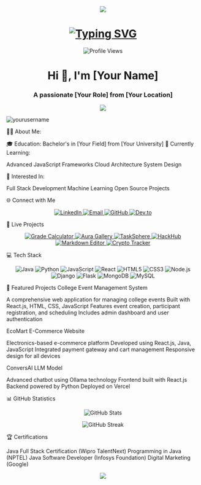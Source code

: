 <!-- Header Banner -->
<p align="center">
  <img src="https://capsule-render.vercel.app/api?type=waving&color=gradient&height=200&section=header&text=Venkatesh%20Pamudurti&fontSize=40&animation=fadeIn" />
</p>
<!-- Introduction with Typing Effect -->
<h1 align="center">
  <a href="https://git.io/typing-svg">
    <img src="https://readme-typing-svg.demolab.com?font=Fira+Code&size=30&pause=1000&center=true&vCenter=true&width=600&lines=Hi+👋%2C+I'm+Venkatesh;Full+Stack+Developer;Java+Developer;Python Developer;Open+Source+Enthusiast" alt="Typing SVG" />
  </a>
</h1>
<!-- Profile Views Counter -->
<p align="center">
  <img src="https://komarev.com/ghpvc/?username=Venkat5674&label=Profile%20views&color=0e75b6&style=flat" alt="Profile Views" />
</p>
<!-- About Me Section -->
<h1 align="center">Hi 👋, I'm [Your Name]</h1>
<h3 align="center">A passionate [Your Role] from [Your Location]</h3>
<p align="center">
  <img src="https://readme-typing-svg.herokuapp.com?lines=Software+Developer;Problem+Solver;Always+Learning&center=true&width=380&height=45">
</p>
<p align="left"> <img src="https://komarev.com/ghpvc/?username=yourusername&label=Profile%20views&color=0e75b6&style=flat" alt="yourusername" /> </p>
👨‍💻 About Me:

🎓 Education: Bachelor's in [Your Field] from [Your University]
🌱 Currently Learning:

Advanced JavaScript Frameworks
Cloud Architecture
System Design


👀 Interested In:

Full Stack Development
Machine Learning
Open Source Projects
<!-- Connect with Me -->
🌐 Connect with Me
<p align="center">
  <a href="https://linkedin.com/in/venkatesh-pamudurti-2a134a252" target="_blank">
    <img src="https://img.shields.io/badge/LinkedIn-0077B5?style=for-the-badge&logo=linkedin&logoColor=white" alt="LinkedIn" />
  </a>
  <a href="mailto:22jr5a0509@gmail.com">
    <img src="https://img.shields.io/badge/Gmail-D14836?style=for-the-badge&logo=gmail&logoColor=white" alt="Email" />
  </a>
  <a href="https://github.com/Venkat5674" target="_blank">
    <img src="https://img.shields.io/badge/GitHub-100000?style=for-the-badge&logo=github&logoColor=white" alt="GitHub" />
  </a>
  <a href="https://dev.to/your-profile" target="_blank">
    <img src="https://img.shields.io/badge/dev.to-0A0A0A?style=for-the-badge&logo=devdot.to&logoColor=white" alt="Dev.to" />
  </a>
</p>
<!-- Live Projects -->
🚀 Live Projects
<p align="center">
  <a href="https://grade-calco.netlify.app" target="_blank">
    <img src="https://img.shields.io/badge/Grade_Calculator-00C7B7?style=for-the-badge&logo=netlify&logoColor=white" alt="Grade Calculator" />
  </a>
  <a href="https://auragallery.netlify.app" target="_blank">
    <img src="https://img.shields.io/badge/Aura_Gallery-00C7B7?style=for-the-badge&logo=netlify&logoColor=white" alt="Aura Gallery" />
  </a>
  <a href="https://tasksphere-509.netlify.app" target="_blank">
    <img src="https://img.shields.io/badge/TaskSphere-00C7B7?style=for-the-badge&logo=netlify&logoColor=white" alt="TaskSphere" />
  </a>
  <a href="https://hackhub.netlify.app" target="_blank">
    <img src="https://img.shields.io/badge/HackHub-00C7B7?style=for-the-badge&logo=netlify&logoColor=white" alt="HackHub" />
  </a>
  <a href="https://markdown-editor-venkatesh-509.netlify.app" target="_blank">
    <img src="https://img.shields.io/badge/Markdown_Editor-00C7B7?style=for-the-badge&logo=netlify&logoColor=white" alt="Markdown Editor" />
  </a>
  <a href="https://live-crypto-tracker-venkat.netlify.app" target="_blank">
    <img src="https://img.shields.io/badge/Crypto_Tracker-00C7B7?style=for-the-badge&logo=netlify&logoColor=white" alt="Crypto Tracker" />
  </a>
</p>
<!-- Technologies & Tools -->
💻 Tech Stack
<p align="center">
  <!-- Programming Languages -->
  <img src="https://img.shields.io/badge/Java-ED8B00?style=for-the-badge&logo=java&logoColor=white" alt="Java" />
  <img src="https://img.shields.io/badge/Python-3776AB?style=for-the-badge&logo=python&logoColor=white" alt="Python" />
  <img src="https://img.shields.io/badge/JavaScript-F7DF1E?style=for-the-badge&logo=javascript&logoColor=black" alt="JavaScript" />
  <!-- Frontend -->
  <img src="https://img.shields.io/badge/React-20232A?style=for-the-badge&logo=react&logoColor=61DAFB" alt="React" />
  <img src="https://img.shields.io/badge/HTML5-E34F26?style=for-the-badge&logo=html5&logoColor=white" alt="HTML5" />
  <img src="https://img.shields.io/badge/CSS3-1572B6?style=for-the-badge&logo=css3&logoColor=white" alt="CSS3" />
  <!-- Backend -->
  <img src="https://img.shields.io/badge/Node.js-43853D?style=for-the-badge&logo=node.js&logoColor=white" alt="Node.js" />
  <img src="https://img.shields.io/badge/Django-092E20?style=for-the-badge&logo=django&logoColor=white" alt="Django" />
  <img src="https://img.shields.io/badge/Flask-000000?style=for-the-badge&logo=flask&logoColor=white" alt="Flask" />
  <!-- Database -->
  <img src="https://img.shields.io/badge/MongoDB-4EA94B?style=for-the-badge&logo=mongodb&logoColor=white" alt="MongoDB" />
  <img src="https://img.shields.io/badge/MySQL-00000F?style=for-the-badge&logo=mysql&logoColor=white" alt="MySQL" />
</p>
<!-- Featured Projects -->
🌟 Featured Projects
College Event Management System

A comprehensive web application for managing college events
Built with React.js, HTML, CSS, JavaScript
Features event creation, participant registration, and scheduling
Includes admin dashboard and user authentication

EcoMart E-Commerce Website

Electronics-based e-commerce platform
Developed using React.js, Java, JavaScript
Integrated payment gateway and cart management
Responsive design for all devices

ConversAI LLM Model

Advanced chatbot using Ollama technology
Frontend built with React.js
Backend powered by Python
Deployed on Vercel

<!-- GitHub Stats -->
📊 GitHub Statistics
<p align="center">
  <img src="https://github-readme-stats.vercel.app/api?username=Venkat5674&show_icons=true&theme=radical" alt="GitHub Stats" />
</p>
<p align="center">
  <img src="https://github-readme-streak-stats.herokuapp.com/?user=Venkat5674&theme=radical" alt="GitHub Streak" />
</p>
<!-- Certifications -->
🏆 Certifications

Java Full Stack Certification (Wipro TalentNext)
Programming in Java (NPTEL)
Java Software Developer (Infosys Foundation)
Digital Marketing (Google)

<!-- Footer -->
<p align="center">
  <img src="https://capsule-render.vercel.app/api?type=waving&color=gradient&height=100&section=footer" />
</p>
